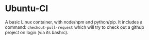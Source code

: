 Ubuntu-CI
=========

A basic Linux container, with node/npm and python/pip. It includes a command: `checkout-pull-request` which will try to check out a github project
on login (via its bashrc).
